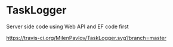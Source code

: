# TaskLogger
Server side code using Web API and EF code first

https://travis-ci.org/MilenPavlov/TaskLogger.svg?branch=master
